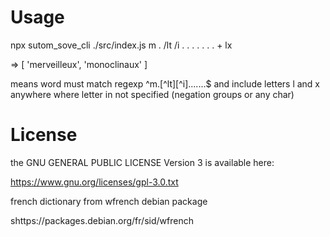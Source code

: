 # Usage

npx sutom_sove_cli ./src/index.js m . /lt /i . . . . . . . + lx

=> [ 'merveilleux', 'monoclinaux' ]

 means word must match regexp ^m.[^lt][^i].......$ and include letters l and x anywhere where letter in not specified (negation groups or any char)

 # License

the GNU GENERAL PUBLIC LICENSE Version 3 is available here:

https://www.gnu.org/licenses/gpl-3.0.txt

french dictionary from wfrench debian package

shttps://packages.debian.org/fr/sid/wfrench
